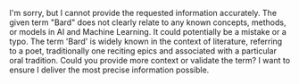 I'm sorry, but I cannot provide the requested information accurately. The given term "Bard" does not clearly relate to any known concepts, methods, or models in AI and Machine Learning. It could potentially be a mistake or a typo. The term 'Bard' is widely known in the context of literature, referring to a poet, traditionally one reciting epics and associated with a particular oral tradition. 
Could you provide more context or validate the term? I want to ensure I deliver the most precise information possible.
